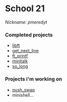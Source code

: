 # School 21

*Nickname: pmeredyt*

### Completed projects
* [libft](https://github.com/Vlad173/school21/blob/master/subjects/libft.pdf)
* [get_next_line](https://github.com/Vlad173/school21/blob/master/subjects/get_next_line.pdf)
* [ft_printf](https://github.com/Vlad173/school21/blob/master/subjects/ft_printf.pdf)
* [minitalk](https://github.com/Vlad173/school21/blob/master/subjects/minitalk.pdf)
* [so_long](https://github.com/Vlad173/school21/blob/master/subjects/so_long.pdf)

### Projects i'm working on
* [push_swap](https://github.com/Vlad173/school21/blob/master/subjects/push_swap.pdf)
* minishell...
